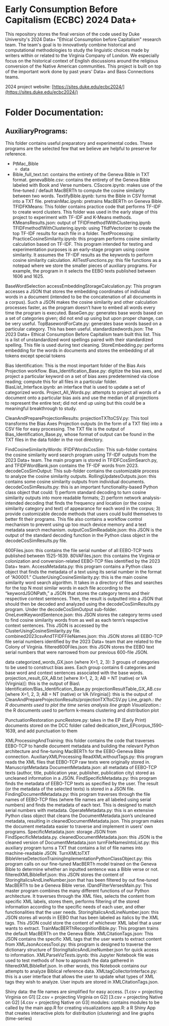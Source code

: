 # Early Consumption Before Capitalism (ECBC) 2024 Data+ 

This repository stores the final version of the code used by Duke University's 2024 Data+ "Ethical Consumption before Capitalism" research team. The team's goal is to innovatively combine historical and computational methodologies to study the linguistic choices made by writers within or related to the Virginia Company of London. We especially focus on the historical context of English discussions around the religious conversion of the Native American communities. This project is built on top of the important work done by past years' Data+ and Bass Connections teams.

2024 project website: [https://sites.duke.edu/ecbc2024/](https://sites.duke.edu/ecbc2024/)

# Folder Documentation:

## AuxiliaryPrograms:

This folder contains useful preparatory and experimental codes. These programs are the selected few that we believe are helpful to preserve for reference.
* PtMac_Bible
  * data
* Bible_full_text.txt: contains the entirety of the Geneva Bible in TXT format.
genevaBible.csv: contains the entirety of the Geneva Bible labeled with Book and Verse numbers.
CSscore.ipynb: makes use of the fine-tuned / default MacBERTh to compute the cosine similarity between two words.
TextifyBible.ipynb: turns the Bible in CSV format into a TXT file.
pretrainMac.ipynb: pretrains MacBERTh on Geneva Bible. 
TFIDFKMeans: This folder contains practice code that performs TF-IDF to create word clusters. This folder was used in the early stage of this project to experiment with TF-IDF and K-Means methods.
KMeansResults.json: output of TFIDFmethod1WithClustering.ipynb
TFIDFmethod1WithClustering.ipynb: using TfidfVectorizer to create the top TF-IDF results for each file in a folder.
TextProcessing:
PracticeCosineSimilarity.ipynb: this program performs cosine similarity calculation based on TF-IDF. This program intended for testing and experimentation purposes is an early-stage program using cosine similarity. It assumes the TF-IDF results as the keywords to perform cosine similarity calculation.
AllTestFunctions.py: this file functions as a notepad where we store the smaller pieces of auxiliary programs. For example, the program in it selects the EEBO texts published between 1606 and 1625.

BaseWordSelection
accessEmbeddingStorageCalculation.py: This program accesses a JSON that stores the embedding coordinates of individual words in a document (intended to be the concatenation of all documents in a corpus). Such a JSON makes the cosine similarity and other calculation processes faster, as the program doesn’t have to embed all words every time the program is executed.
BaseGen.py: generates base words based on a set of categories given; did not end up using but upon proper change, can be very useful.
TopBasewordForCate.py: generates base words based on a particular category. This has been useful.
standardizedwords.json: The 2023 Data+ Ethical Consumption Before Capitalism team built this list. This is a list of unstandardized word spellings paired with their standardized spelling. This file is used during text cleaning. 
StoreEmbedding.py: performs embedding for the words in documents and stores the embedding of all tokens except special tokens

Bias Identification: This is the most important folder of the Bias Axis Projection workflow.
Bias_Identification_Base.py: digitize the bias axes, and project a particular keyword on a set of bias axes predetermined via close reading; compute this for all files in a particular folder.
BiasList_Interface.ipynb: an interface that is used to update a set of categorized words.
Project_All_Words.py: attempts to project all words of a document onto a particular bias axis and use the median of all projections to represent the entire text; did not end up using but this could be a meaningful breakthrough to study.

CleanAndPrepareProjectionResults:
projectionTXTtoCSV.py: This tool transforms the Bias Axes Projection outputs (in the form of a TXT file) into a CSV file for easy processing. The TXT file is the output of Bias_Identification_Base.py, whose format of output can be found in the TXT files in the data folder in the root directory.

FindCosineSimilarityWords:
IFIDFWordsCosSim: This sub-folder contains the cosine similarity word search program using TF-IDF outputs from the 2023 Data+ team. The main program is stored in TFIDFCosSimSearch.py, and TFIDFWordBank.json contains the TF-IDF words from 2023.
decodeCosSimOutput: This sub-folder contains the customizable process to analyze the cosine similarity outputs.
RollingUpdatesOutputs.json: this contains some cosine similarity outputs from individual documents.
decodeCosSimResults.py: this is an important functionality-based Python class object that could: 1) perform standard decoding to turn cosine similarity outputs into more readable formats; 2) perform network analysis-intended decoding that finds the frequency and location (or the cosine similarity category and text) of appearance for each word in the corpus; 3) provide customizable decode methods that users could build themselves to better fit their programs. This file also contains a workflow control mechanism to prevent using up too much device memory and a text metadata search mechanism.
outputCosSimReadable.json: this JSON is the output of the standard decoding function in the Python class object in the decodeCosSimResults.py file.

600Files.json: this contains the file serial number of all EEBO-TCP texts published between 1525-1639.
80VAFiles.json: this contains the Virginia or colonization and conversion-related EEBO-TCP files identified by the 2023 Data+ team.
AccessMetadata.py: this program contains a Python class object that finds the metadata of a text using its serial number in the format of “A00001.”
ClusterUsingCosineSimilarity.py: this is the main cosine similarity word search algorithm. It takes in a directory of files and searches for the top N most similar words in each file according to the “keywordJSONPath,” a JSON that stores the category terms and their respective context sentences. Then, the result is outputted into a JSON that should then be decoded and analyzed using the decodeCosSimResults.py program. Under the decodeCosSimOutput sub-folder.
OneLevelKeywordSentence.json: this JSON stores the category terms used to find cosine similarity words from as well as each term’s respective context sentences. This JSON is accessed by the ClusterUsingCosineSimilarity.py file.
combined2023csvAndTFIDFFileNames.json: this JSON stores all EEBO-TCP file serial numbers identified by the 2023 Data+ team that are related to the Colony of Virginia.
filtered600Files.json: this JSON stores the EEBO text serial numbers that were narrowed from our previous 600-file JSON.



data
categorized_words_GX.json (where X=1, 2, 3): 3 groups of categories to be used to construct bias axes. Each group contains 6 categories and base word and context sentences associated with the base words.
projection_result_GX_AB.txt [where X=1, 2, 3; AB = NT (native) or VA (Virginia)]: this is the output of Bias\ Identification/Bias_Identification_Base.py
projectionResultTable_GX_AB.csv [where X=1, 2, 3; AB = NT (native) or VA (Virginia)]: this is the output of CleanAndPrepareProjectionResults/projectionTXTtoCSV.py
Line_graph.*: the R documents used to plot the time series analysis line graph
Visualization.*: the R documents used to perform k-means clustering and distribution plot

PunctuationRestoration
puncRestore.py: takes in the EP (Early Print) documents stored on the DCC folder called dedication_text_EPcorpus_1590-1639, and add punctuation to them

XMLProcessingAndTraining: this folder contains the code that traverses EEBO-TCP to handle document metadata and building the relevant Python architecture and fine-tuning MacBERTh for the EEBO-Geneva Bible connection.
AuxiliaryXMLProcessing
ReadXMLwithoutTags.py: this program reads the XML files that EEBO-TCP raw texts were originally stored in.
ManuscriptMetadata
DocumentMetadata.json: all metadata of EEBO-TCP texts (author, title, publication year, publisher, publication city) stored as uncleaned information in a JSON.
FindSpecificMetadata.py: this program finds the metadata of EEBO-TCP texts as specified by the user. The result (or the metadata of the selected texts) is stored in a JSON file.
FindingDocumentMetadata.py: this program traverses through the file names of EEBO-TCP files (where file names are all labeled using serial numbers) and finds the metadata of each text. This is designed to match serial numbers with metadata.
OperateMetadata.py: this is an extensive Python class object that cleans the DocumentMetadata.json’s uncleaned metadata, resulting in cleanedDocumentMetadata.json. This program makes the document metadata easier to traverse and implement in users’ own programs.
SpecificMetadata.json: storage JSON from FindSpecificMetadata.py.
cleanedDocumentMetadata.json: this JSON is the cleaned version of DocumentMetadata.json
turnFileNamesIntoList.py: this auxiliary program turns a TXT that contains a list of file names into machine-readable JSON.
TurnXMLtoTXT
BibleVerseDetectionTrainingImplementationPythonClassObject.py: this program calls on our fine-tuned MacBERTh model trained on the Geneva Bible to determine whether an inputted sentence was a Bible verse or not.
filteredXMLBibleRef.json: this JSON stores the content of StoringItalicsAndLineNumber.json that has been filtered by out fine-tuned MacBERTh to be a Geneva Bible verse.
IDandFilterVersesMain.py: This master program combines the many different functions of our Python architecture. It traverses through the XML files, selects the content from specific XML labels, stores them, performs filtering of the stored information according to the specific needs of each user, and other functionalities that the user needs.
StoringItalicsAndLineNumber.json: this JSON stores all words in EEBO that has been labeled as italics by the XML tags. This JSON could store the content of whichever XML label that a user wants to extract.
TrainMacBERThRecognitionBible.py: This program trains the default MacBERTh on the Geneva Bible.
XMLCitationTags.json: This JSON contains the specific XML tags that the user wants to extract content from
XMLJsonAccessTool.py: this program is designed to traverse the dictionary structure of StoringItalicsAndLineNumber.json for quick access to information.
XMLParseVizTests.ipynb: this Jupyter Notebook file was used to test methods of how to approach the data gathered in filteredXMLBibleRef.json. In other words, this Notebook contains our attempts to analyze Biblical reference data.
XMLtagCollectorInterface.py: this is a user interface that allows the user to update what types of XML tags they wish to analyze. User inputs are stored in XMLCitationTags.json.

Shiny
data: the file names are simplified for easy access. [1.csv = projecting Virginia on G1] [2.csv = projecting Virginia on G2] [3.csv = projecting Native on G2] [4.csv = projecting Native on G3]
modules: contains modules to be called by the main app.R for creating visualizations
app.R: a R Shiny App that creates interactive plots for distribution (clustering) and line graphs (time-series)

